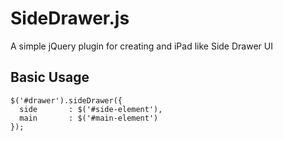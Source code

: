 # SideDrawer.js

A simple jQuery plugin for creating and iPad like Side Drawer UI

## Basic Usage

<pre><code>$('#drawer').sideDrawer({ 
  side       : $('#side-element'),
  main       : $('#main-element')
});</pre></code>